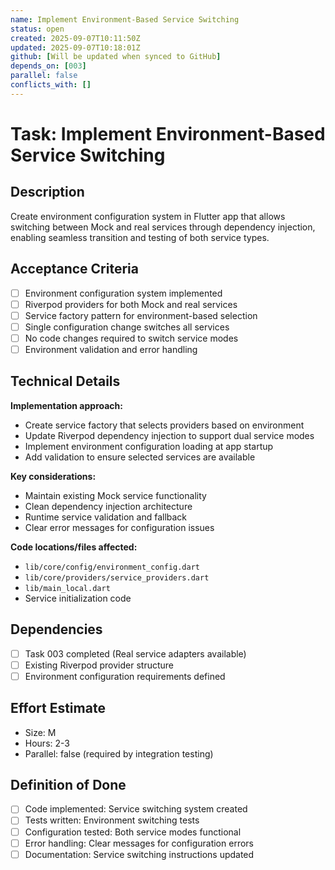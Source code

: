```yaml
---
name: Implement Environment-Based Service Switching
status: open
created: 2025-09-07T10:11:50Z
updated: 2025-09-07T10:18:01Z
github: [Will be updated when synced to GitHub]
depends_on: [003]
parallel: false
conflicts_with: []
---
```


# Task: Implement Environment-Based Service Switching

## Description
Create environment configuration system in Flutter app that allows switching between Mock and real services through dependency injection, enabling seamless transition and testing of both service types.

## Acceptance Criteria
- [ ] Environment configuration system implemented
- [ ] Riverpod providers for both Mock and real services
- [ ] Service factory pattern for environment-based selection
- [ ] Single configuration change switches all services
- [ ] No code changes required to switch service modes
- [ ] Environment validation and error handling

## Technical Details
**Implementation approach:**
- Create service factory that selects providers based on environment
- Update Riverpod dependency injection to support dual service modes
- Implement environment configuration loading at app startup
- Add validation to ensure selected services are available

**Key considerations:**
- Maintain existing Mock service functionality
- Clean dependency injection architecture
- Runtime service validation and fallback
- Clear error messages for configuration issues

**Code locations/files affected:**
- `lib/core/config/environment_config.dart`
- `lib/core/providers/service_providers.dart`
- `lib/main_local.dart`
- Service initialization code

## Dependencies
- [ ] Task 003 completed (Real service adapters available)
- [ ] Existing Riverpod provider structure
- [ ] Environment configuration requirements defined

## Effort Estimate
- Size: M
- Hours: 2-3
- Parallel: false (required by integration testing)

## Definition of Done
- [ ] Code implemented: Service switching system created
- [ ] Tests written: Environment switching tests
- [ ] Configuration tested: Both service modes functional
- [ ] Error handling: Clear messages for configuration errors
- [ ] Documentation: Service switching instructions updated

